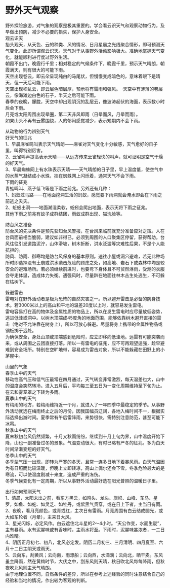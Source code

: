 # 野外天气观察  
  
野外探险旅游，对气象的观察是极其重要的。学会看云识天气和观察动物行为，及早做出预防，减少不必要的损失，保护人身安全。  
观云识天  
抬头观天，从天色、云的种类、风的情况、日月星晨之光线聚合情形，即可预测天气变化，此即所谓观云识天。天气对于从事野外活动影响极大。准确地掌握天气变化，就能顺利进行度过野外生活。  
朝霞不出门，晚霞行千里；相对稳定的气候条件下，晚霞千里，预示天气晴朗，朝霞满天，则有很大的可能下雨。  
天空出现卷云，即云朵呈现纯白的马尾状，但慢慢变成暗色的，意味着眼下是晴天，但一天后可能下雨。  
天空出现积乱云，即云层色暗层厚，预示将有雷雨和强风。 ·天空中有薄薄的卷层云，像海滩边白色的石子，半天之后可能下雨。  
春季的夜晚，朦胧，天空中却出现阴沉的乱层云，像波涛起伏的海面，表示数小时后会下雨。  
月亮或太阳周围出现晕圈，第二天非风即雨（日晕而风，月晕而雨）。  
如果山头不再有云雾围绕，人的郁闷感觉减少，表示短期内不会下雨。  
  
从动物的行为辨别天气  
好天气的征兆  
1、早晨麻雀鸣叫表示天气晴朗——麻雀对天气变化十分敏感，天气愈好的日子里，叫得特别厉害。  
2、云雀叫声提高表示天晴——从远方传来云雀轻快的叫声，就可证明是空气干燥的好天气。  
3、早晨蜘蛛网上有水珠表示天晴——天气晴朗的日子里，早上温度低，使空气中的水蒸气凝结成小水珠，挂在蜘蛛网上闪烁着，通常天气不会下雨。  
下雨的征兆  
青蛙鸣叫、燕子低飞等是下雨之前兆。另外还有几种：  
1、蚂蚁过马路——在地面挖洞生活的蚂蚁，感觉要下雨洞就会淹水即会在下雨之前逃之夭夭。  
2、蚯蚓出洞——地面潮湿柔软，蚯蚓会爬出地面，表示天将下雨之征兆。  
其他下雨之前兆有蚊子成群结团，雨蚁成群出现、猫洗脸等。  
  
防台风之准备  
防台风的先决条件是预先获知台风警报，在台风来临前就充分准备应对之策。人在台风面前相当脆弱，建议如非得已，必须到周围的人口聚集区停留，获得帮助。台风往往引发道路泥泞，山体滑坡，树木折断，洪水泛滥等灾难性后果，不是个人能抗拒的。  
防风、防雨、御寒均是防台风保身的基本原则。速往小屋或洞穴避难，若无此种场所时即选择没有土崩或洪水袭击危险的顾虑之处，如高地、岩石下或森林中均是较安全的避难场所。若必须继续前进时，也要弯下身体且不可贸然淋雨，受潮的衣服会夺走体温，造成体力失衡。遇强风时，尽量趴在地面往林木丛生处逃生，不可躲在枯树下。  
  
躲避雷击  
雷电对在野外活动者是极为恐怖的自然灾害之一。所以避开雷击是必备的防身技术。若3000米以上的高山和平地的温差20度以上时，就容易发生雷电。  
雷电容易打在高的物体及金属性质的物品上，所以在发生雷电时应尽量放低姿势，逃进低洼或洞中。以树木顶端成45度角的地面范围，能够依靠树木避开直接的雷击（绝对不允许靠在树身上），所以可放心躲避。尽量将身上携带的金属性物品或铜板掷于远处。  
为确保安全，身处山顶或顶端感到危险时，应立即移向低洼地。远雷有可能突袭而来，或从周围之云团直接打落。所以一有雷电的征兆，应不可再观望逞强，趁早避难到安全场所。特别在空旷地带，容易成为雷击对象，所以不能躲藏在田野上的小茅屋中。  
  
山里的气象  
春季山中的天气  
移动性高气压和低气压最常在四月通过，天气转变非常激烈，每天温差也大，山中的温度会突然转冷。进入五月后，平均每三至五日为一变化周期维持至下旬为止。在云和雾笼罩之下转为多雨。  
夏季山中的天气  
有梅雨的地方，若梅雨维持近一个月，就进入了一年四季中最稳定的季节。从事野外活动就选在梅雨终止之后的月份，因我国幅员辽阔，各地入梅时间不一，根据实际选择出游时间。夏季常有午后雷阵雨，来势很快，需特别注意防范，甚至可能下冰雹。  
秋季山中的天气  
夏末秋初台风仍然频繁，十月又秋雨纷纷，继续到十月上旬为界，山中温度开始下降，山也一副准备过冬的景象。气温变动很大，有时已略有严冬的征兆。多为白天时间渐渐变短的好天气。  
冬季山中的天气  
冬季型气压一出现，即转为严寒的冬天，且常一连多日地下着暴风雨。白天气温因为有日照而比较温暖，但晚上立即转凉，高山上偶尔还会下雪。冬季危险最大的是寒流，可以使温度剧减十来度，造成严重的冻伤。  
冬季气候变化有一定周期，所以从事野外活动最好选在阳光普照的温暖日子里。  
  
出行如何预测天气  
1、清晨，太阳未出之前，看东方黑云，如鸡头、龙头、旗帜、山峰、车马、星罗，如鱼、如蛇、如灵芝、如牡丹，或紫黑气贯穿，或在日上下者，主当日有雨。  
2、夜晚，看月亮颜色，或青或红，主次日有雷雨。月亮周围有白云结成圆光，或大如车轮者（月晕），主来日大风。  
3、星光闪烁，必定风作。白云遮住北斗星的2～4小时。“天公作变，水面生靛”，主有暴雨。水有泥腥味或有香味时，主雨水将至。下雨时，泥腥味甚浓者，一二日内难晴。  
4、阴历正月初七、初八，北风必定发。阴历二月初三、三月清明、四月夏至、六月十二日主阴天或雨天。  
5、云向东，刮黄风；云向南，雨漂船；云向西，水滴滴；云向北，晒干麦。东风虽主降雨，然在黄梅时节，大伏之中，刮东风则天晴，秋日吹北风每每降雨，但秋夜吹北风则主天气晴朗。  
由于地理位置不同，自然条件的差异，所以在参考上述经验的同时注意结合自己的经验和当地的情况，作出较为客观的判断。  
